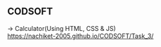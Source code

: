 ##  CODSOFT

 -> Calculator(Using HTML, CSS & JS)<br>https://nachiket-2005.github.io/CODSOFT/Task_3/
